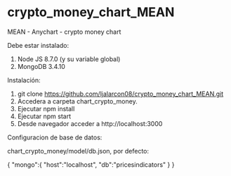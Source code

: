 # crypto_money_chart_MEAN
MEAN - Anychart - crypto money chart

Debe estar instalado:

1. Node JS 8.7.0 (y su variable global)
2. MongoDB 3.4.10

Instalación:

1. git clone https://github.com/ljalarcon08/crypto_money_chart_MEAN.git
2. Accedera a carpeta chart_crypto_money.
3. Ejecutar npm install
4. Ejecutar npm start
5. Desde navegador acceder a http://localhost:3000

Configuracion de base de datos:

chart_crypto_money/model/db.json, por defecto:

{
	"mongo":{
		"host":"localhost",
		"db":"pricesindicators"
	}
}
